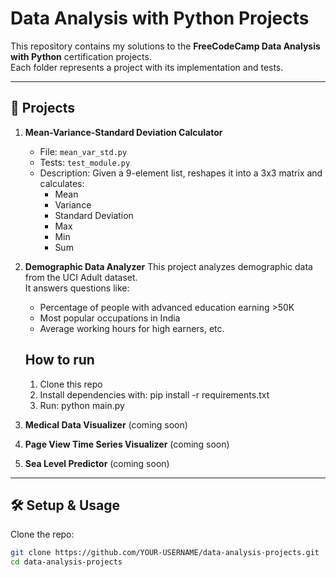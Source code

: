 # Data Analysis with Python Projects

This repository contains my solutions to the **FreeCodeCamp Data Analysis with Python** certification projects.  
Each folder represents a project with its implementation and tests.

---

## 📂 Projects
1. **Mean-Variance-Standard Deviation Calculator**
   - File: `mean_var_std.py`
   - Tests: `test_module.py`
   - Description: Given a 9-element list, reshapes it into a 3x3 matrix and calculates:
     - Mean
     - Variance
     - Standard Deviation
     - Max
     - Min
     - Sum

2. **Demographic Data Analyzer** 
   This project analyzes demographic data from the UCI Adult dataset.  
   It answers questions like:  
   - Percentage of people with advanced education earning >50K  
   - Most popular occupations in India  
   - Average working hours for high earners, etc.  

   ## How to run  
   1. Clone this repo  
   2. Install dependencies with: pip install -r requirements.txt  
   3. Run: python main.py

3. **Medical Data Visualizer** (coming soon)
4. **Page View Time Series Visualizer** (coming soon)
5. **Sea Level Predictor** (coming soon)

---

## 🛠️ Setup & Usage
Clone the repo:
```bash
git clone https://github.com/YOUR-USERNAME/data-analysis-projects.git
cd data-analysis-projects
